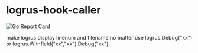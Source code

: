 # logrus-hook-caller
[![Go Report Card](https://goreportcard.com/badge/github.com/zhl11b/logrus-hook-caller)](https://goreportcard.com/report/github.com/zhl11b/logrus-hook-caller)

make logrus display linenum and filename no matter use logrus.Debug("xx") or logrus.Withfield("xx","xx").Debug("xx")
